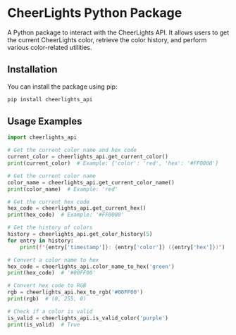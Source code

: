# CheerLights Python Package

A Python package to interact with the CheerLights API. It allows users to get the current CheerLights color, retrieve the color history, and perform various color-related utilities.

## Installation

You can install the package using pip:

```bash
pip install cheerlights_api
```

## Usage Examples

```python
import cheerlights_api

# Get the current color name and hex code
current_color = cheerlights_api.get_current_color()
print(current_color)  # Example: {'color': 'red', 'hex': '#FF0000'}

# Get the current color name
color_name = cheerlights_api.get_current_color_name()
print(color_name)  # Example: 'red'

# Get the current hex code
hex_code = cheerlights_api.get_current_hex()
print(hex_code)  # Example: '#FF0000'

# Get the history of colors
history = cheerlights_api.get_color_history(5)
for entry in history:
    print(f"{entry['timestamp']}: {entry['color']} ({entry['hex']})")

# Convert a color name to hex
hex_code = cheerlights_api.color_name_to_hex('green')
print(hex_code)  # '#00FF00'

# Convert hex code to RGB
rgb = cheerlights_api.hex_to_rgb('#00FF00')
print(rgb)  # (0, 255, 0)

# Check if a color is valid
is_valid = cheerlights_api.is_valid_color('purple')
print(is_valid)  # True
```
